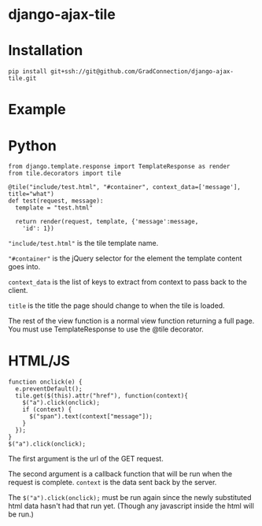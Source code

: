 django-ajax-tile
================

Installation
============

    pip install git+ssh://git@github.com/GradConnection/django-ajax-tile.git

Example
=======

Python
======
    from django.template.response import TemplateResponse as render
    from tile.decorators import tile

    @tile("include/test.html", "#container", context_data=['message'], title="what")
    def test(request, message):
      template = "test.html"

      return render(request, template, {'message':message,
        'id': 1})

```"include/test.html"``` is the tile template name.

```"#container"``` is the jQuery selector for the element the template content goes 
into.

```context_data``` is the list of keys to extract from context to pass back to the client.

```title``` is the title the page should change to when the tile is loaded.

The rest of the view function is a normal view function returning a full page.
You must use TemplateResponse to use the @tile decorator.

HTML/JS
=======

    function onclick(e) {
      e.preventDefault();
      tile.get($(this).attr("href"), function(context){
        $("a").click(onclick);
        if (context) {
          $("span").text(context["message"]);
        }
      });
    }
    $("a").click(onclick);


The first argument is the url of the GET request.

The second argument is a callback function that will be run when the request is complete. ```context``` is the data sent back by the server.

The ```$("a").click(onclick);``` must be run again since the newly substituted html data hasn't had that run yet. (Though any javascript inside the html will be run.)
